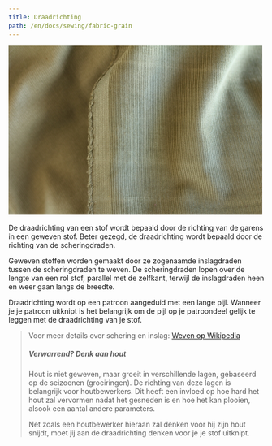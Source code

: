 ```yaml
---
title: Draadrichting
path: /en/docs/sewing/fabric-grain
---
```


![De draadrichting loopt parallel met de zelfkant](fabric-grain.jpg)

De draadrichting van een stof wordt bepaald door de richting van de garens in een geweven stof. Beter gezegd, de draadrichting wordt bepaald door de richting van de scheringdraden.

Geweven stoffen worden gemaakt door ze zogenaamde inslagdraden tussen de scheringdraden te weven. De scheringdraden lopen over de lengte van een rol stof, parallel met de zelfkant, terwijl de inslagdraden heen en weer gaan langs de breedte.

Draadrichting wordt op een patroon aangeduid met een lange pijl. Wanneer je je patroon uitknipt is het belangrijk om de pijl op je patroondeel gelijk te leggen met de draadrichting van je stof.

> Voor meer details over schering en inslag: [Weven op Wikipedia](https://nl.wikipedia.org/wiki/Weven)
> 
> ##### Verwarrend? Denk aan hout
> 
> Hout is niet geweven, maar groeit in verschillende lagen, gebaseerd op de seizoenen (groeiringen). De richting van deze lagen is belangrijk voor houtbewerkers. Dit heeft een invloed op hoe hard het hout zal vervormen nadat het gesneden is en hoe het kan plooien, alsook een aantal andere parameters.
> 
> Net zoals een houtbewerker hieraan zal denken voor hij zijn hout snijdt, moet jij aan de draadrichting denken voor je je stof uitknipt.